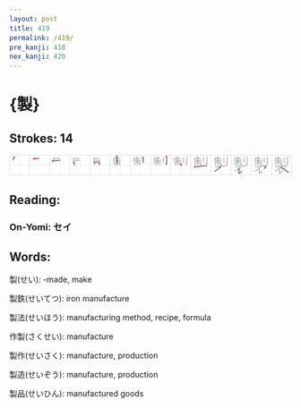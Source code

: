 ```yaml
---
layout: post
title: 419
permalink: /419/
pre_kanji: 418
nex_kanji: 420
---
```


# {製}

## Strokes: 14

<div class="stroke"><img src="../images/E8A3BD.png" /></div>

## Reading:

### On-Yomi: セイ

## Words:

製(せい): -made, make

製鉄(せいてつ): iron manufacture

製法(せいほう): manufacturing method, recipe, formula

作製(さくせい): manufacture

製作(せいさく): manufacture, production

製造(せいぞう): manufacture, production

製品(せいひん): manufactured goods
